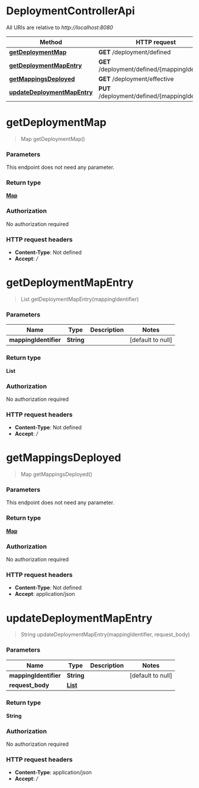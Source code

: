 # DeploymentControllerApi

All URIs are relative to *http://localhost:8080*

| Method | HTTP request | Description |
|------------- | ------------- | -------------|
| [**getDeploymentMap**](DeploymentControllerApi.md#getDeploymentMap) | **GET** /deployment/defined |  |
| [**getDeploymentMapEntry**](DeploymentControllerApi.md#getDeploymentMapEntry) | **GET** /deployment/defined/{mappingIdentifier} |  |
| [**getMappingsDeployed**](DeploymentControllerApi.md#getMappingsDeployed) | **GET** /deployment/effective |  |
| [**updateDeploymentMapEntry**](DeploymentControllerApi.md#updateDeploymentMapEntry) | **PUT** /deployment/defined/{mappingIdentifier} |  |


<a name="getDeploymentMap"></a>
# **getDeploymentMap**
> Map getDeploymentMap()



### Parameters
This endpoint does not need any parameter.

### Return type

[**Map**](../Models/array.md)

### Authorization

No authorization required

### HTTP request headers

- **Content-Type**: Not defined
- **Accept**: */*

<a name="getDeploymentMapEntry"></a>
# **getDeploymentMapEntry**
> List getDeploymentMapEntry(mappingIdentifier)



### Parameters

|Name | Type | Description  | Notes |
|------------- | ------------- | ------------- | -------------|
| **mappingIdentifier** | **String**|  | [default to null] |

### Return type

**List**

### Authorization

No authorization required

### HTTP request headers

- **Content-Type**: Not defined
- **Accept**: */*

<a name="getMappingsDeployed"></a>
# **getMappingsDeployed**
> Map getMappingsDeployed()



### Parameters
This endpoint does not need any parameter.

### Return type

[**Map**](../Models/DeploymentMapEntry.md)

### Authorization

No authorization required

### HTTP request headers

- **Content-Type**: Not defined
- **Accept**: application/json

<a name="updateDeploymentMapEntry"></a>
# **updateDeploymentMapEntry**
> String updateDeploymentMapEntry(mappingIdentifier, request\_body)



### Parameters

|Name | Type | Description  | Notes |
|------------- | ------------- | ------------- | -------------|
| **mappingIdentifier** | **String**|  | [default to null] |
| **request\_body** | [**List**](../Models/string.md)|  | |

### Return type

**String**

### Authorization

No authorization required

### HTTP request headers

- **Content-Type**: application/json
- **Accept**: */*


